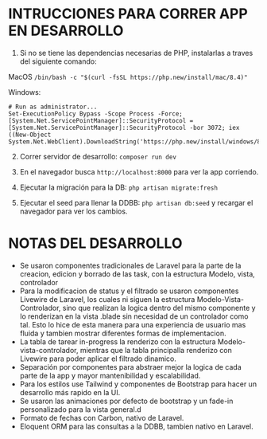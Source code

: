 # INTRUCCIONES PARA CORRER APP EN DESARROLLO

1. Si no se tiene las dependencias necesarias de PHP, instalarlas a traves del siguiente comando: 

MacOS
```/bin/bash -c "$(curl -fsSL https://php.new/install/mac/8.4)"```

Windows:
```
# Run as administrator...
Set-ExecutionPolicy Bypass -Scope Process -Force; [System.Net.ServicePointManager]::SecurityProtocol = [System.Net.ServicePointManager]::SecurityProtocol -bor 3072; iex ((New-Object System.Net.WebClient).DownloadString('https://php.new/install/windows/8.4'))
```

2. Correr servidor de desarrollo: `composer run dev`

3. En el navegador busca `http://localhost:8000` para ver la app corriendo.

4. Ejecutar la migración para la DB: `php artisan migrate:fresh`

5. Ejecutar el seed para llenar la DDBB: `php artisan db:seed` y recargar el navegador para ver los cambios.

# NOTAS DEL DESARROLLO

- Se usaron componentes tradicionales de Laravel para la parte de la creacion, edicion y borrado de las task, con la estructura Modelo, vista, controlador
- Para la modificacion de status y el filtrado se usaron componentes Livewire de Laravel, los cuales ni siguen la estructura Modelo-Vista-Controlador, sino que realizan la logica dentro del mismo componente y lo renderizan en la vista .blade sin necesidad de un controlador como tal. Esto lo hice de esta manera para una experiencia de usuario mas fluida y tambien mostrar diferentes formas de implementacion.
- La tabla de tarear in-progress la renderizo con la estructura Modelo-vista-controlador, mientras que la tabla principalla renderizo con Livewire para poder aplicar el filtrado dinamico.
- Separación por componentes para abstraer mejor la logica de cada parte de la app y mayor mantenibilidad y escalabilidad.
- Para los estilos use Tailwind y componentes de Bootstrap para hacer un desarrollo más rapido en la UI.
- Se usaron las animaciones por defecto de bootstrap y un fade-in personalizado para la vista general.d
- Formato de fechas con Carbon, nativo de Laravel.
- Eloquent ORM para las consultas a la DDBB, tambien nativo en Laravel.